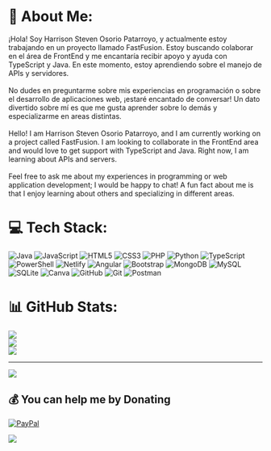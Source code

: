 # 💫 About Me:
¡Hola! Soy Harrison Steven Osorio Patarroyo, y actualmente estoy trabajando en un proyecto llamado FastFusion. Estoy buscando colaborar en el área de FrontEnd y me encantaría recibir apoyo y ayuda con TypeScript y Java. En este momento, estoy aprendiendo sobre el manejo de APIs y servidores.<br><br>No dudes en preguntarme sobre mis experiencias en programación o sobre el desarrollo de aplicaciones web, ¡estaré encantado de conversar! Un dato divertido sobre mí es que me gusta aprender sobre lo demás y especializarme en areas distintas.<br><br>Hello! I am Harrison Steven Osorio Patarroyo, and I am currently working on a project called FastFusion. I am looking to collaborate in the FrontEnd area and would love to get support with TypeScript and Java. Right now, I am learning about APIs and servers.<br><br>Feel free to ask me about my experiences in programming or web application development; I would be happy to chat! A fun fact about me is that I enjoy learning about others and specializing in different areas.


# 💻 Tech Stack:
![Java](https://img.shields.io/badge/java-%23ED8B00.svg?style=for-the-badge&logo=openjdk&logoColor=white) ![JavaScript](https://img.shields.io/badge/javascript-%23323330.svg?style=for-the-badge&logo=javascript&logoColor=%23F7DF1E) ![HTML5](https://img.shields.io/badge/html5-%23E34F26.svg?style=for-the-badge&logo=html5&logoColor=white) ![CSS3](https://img.shields.io/badge/css3-%231572B6.svg?style=for-the-badge&logo=css3&logoColor=white) ![PHP](https://img.shields.io/badge/php-%23777BB4.svg?style=for-the-badge&logo=php&logoColor=white) ![Python](https://img.shields.io/badge/python-3670A0?style=for-the-badge&logo=python&logoColor=ffdd54) ![TypeScript](https://img.shields.io/badge/typescript-%23007ACC.svg?style=for-the-badge&logo=typescript&logoColor=white) ![PowerShell](https://img.shields.io/badge/PowerShell-%235391FE.svg?style=for-the-badge&logo=powershell&logoColor=white) ![Netlify](https://img.shields.io/badge/netlify-%23000000.svg?style=for-the-badge&logo=netlify&logoColor=#00C7B7) ![Angular](https://img.shields.io/badge/angular-%23DD0031.svg?style=for-the-badge&logo=angular&logoColor=white) ![Bootstrap](https://img.shields.io/badge/bootstrap-%238511FA.svg?style=for-the-badge&logo=bootstrap&logoColor=white) ![MongoDB](https://img.shields.io/badge/MongoDB-%234ea94b.svg?style=for-the-badge&logo=mongodb&logoColor=white) ![MySQL](https://img.shields.io/badge/mysql-4479A1.svg?style=for-the-badge&logo=mysql&logoColor=white) ![SQLite](https://img.shields.io/badge/sqlite-%2307405e.svg?style=for-the-badge&logo=sqlite&logoColor=white) ![Canva](https://img.shields.io/badge/Canva-%2300C4CC.svg?style=for-the-badge&logo=Canva&logoColor=white) ![GitHub](https://img.shields.io/badge/github-%23121011.svg?style=for-the-badge&logo=github&logoColor=white) ![Git](https://img.shields.io/badge/git-%23F05033.svg?style=for-the-badge&logo=git&logoColor=white) ![Postman](https://img.shields.io/badge/Postman-FF6C37?style=for-the-badge&logo=postman&logoColor=white)
# 📊 GitHub Stats:
![](https://github-readme-stats.vercel.app/api?username=Harry1022z&theme=shadow_blue&hide_border=false&include_all_commits=false&count_private=false)<br/>
![](https://github-readme-streak-stats.herokuapp.com/?user=Harry1022z&theme=shadow_blue&hide_border=false)<br/>
![](https://github-readme-stats.vercel.app/api/top-langs/?username=Harry1022z&theme=shadow_blue&hide_border=false&include_all_commits=false&count_private=false&layout=compact)

---
[![](https://visitcount.itsvg.in/api?id=Harry1022z&icon=10&color=13)](https://visitcount.itsvg.in)

  ## 💰 You can help me by Donating
  [![PayPal](https://img.shields.io/badge/PayPal-00457C?style=for-the-badge&logo=paypal&logoColor=white)](https://paypal.me/@Hyxs1022) 

<a href="https://visitcount.itsvg.in">
<img src="https://visitcount.itsvg.in/api?id=Harryz1022&label=Profile%20Views&icon=3&pretty=true" />
</a>
<!-- Proudly created with GPRM ( https://gprm.itsvg.in ) -->